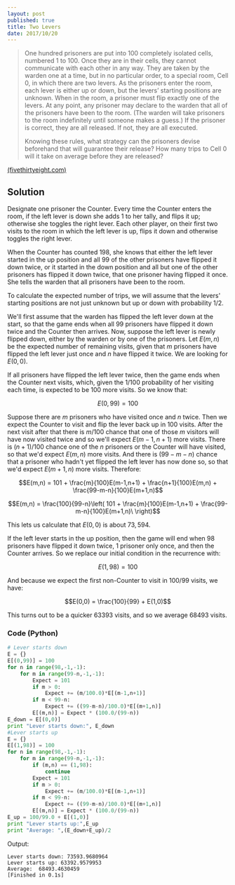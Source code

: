 ```yaml
---
layout: post
published: true
title: Two Levers
date: 2017/10/20
---
```


>One hundred prisoners are put into 100 completely isolated cells, numbered 1 to 100. Once they are in their cells, they cannot communicate with each other in any way. They are taken by the warden one at a time, but in no particular order, to a special room, Cell 0, in which there are two levers. As the prisoners enter the room, each lever is either up or down, but the levers’ starting positions are unknown. When in the room, a prisoner must flip exactly one of the levers. At any point, any prisoner may declare to the warden that all of the prisoners have been to the room. (The warden will take prisoners to the room indefinitely until someone makes a guess.) If the prisoner is correct, they are all released. If not, they are all executed.
>
>Knowing these rules, what strategy can the prisoners devise beforehand that will guarantee their release? How many trips to Cell 0 will it take on average before they are released?

<!--more-->

[(fivethirtyeight.com)](https://fivethirtyeight.com/features/can-you-please-the-oracle-can-you-escape-the-prison/)

## Solution

Designate one prisoner the Counter. Every time the Counter enters the room, if the left lever is down she adds $1$ to her tally, and flips it up; otherwise she toggles the right lever. Each other player, on their first two visits to the room in which the left lever is up, flips it down and otherwise toggles the right lever.

When the Counter has counted $198$, she knows that either the left lever started in the up position and all $99$ of the other prisoners have flipped it down twice, or it started in the down position and all but one of the other prisoners has flipped it down twice, that one prisoner having flipped it once. She tells the warden that all prisoners have been to the room.

To calculate the expected number of trips, we will assume that the levers' starting positions are not just unknown but up or down with probability $1/2$.

We'll first assume that the warden has flipped the left lever down at the start, so that the game ends when all $99$ prisoners have flipped it down twice and the Counter then arrives.  Now, suppose the left lever is newly flipped down, either by the warden or by one of the prisoners. Let $E(m,n)$ be the expected number of remaining visits, given that $m$ prisoners have flipped the left lever just once and $n$ have flipped it twice. We are looking for $E(0,0)$.  

If all prisoners have flipped the left lever twice, then the game ends when the Counter next visits, which, given the $1/100$ probability of her visiting each time, is expected to be $100$ more visits. So we know that:

$$E(0,99) = 100$$

Suppose there are $m$ prisoners who have visited once and $n$ twice. Then 
we expect the Counter to visit and flip the lever back up in $100$ visits. After the next visit after that there is $m/100$ chance that one of those $m$ visitors will have now visited twice and so we'll expect $E(m-1,n+1)$ more visits. There is $(n+1)/100$ chance one of the $n$ prisoners or the Counter will have visited, so that we'd expect $E(m,n)$ more visits. And there is $(99-m-n)$ chance that a prisoner who hadn't yet flipped the left lever has now done so, so that we'd expect $E(m+1,n)$ more visits. Therefore:

$$E(m,n) = 101 + \frac{m}{100}E(m-1,n+1) +
\frac{n+1}{100}E(m,n) + \frac{99-m-n}{100}E(m+1,n)$$

$$E(m,n) = \frac{100}{99-n}\left(
101 + \frac{m}{100}E(m-1,n+1) +
\frac{99-m-n}{100}E(m+1,n)\
\right)$$

This lets us calculate that $E(0,0)$ is about $73,594$.

If the left lever starts in the up position, then the game will end when $98$ prisoners have flipped it down twice, $1$ prisoner only once, and then the Counter arrives. So we replace our initial condition in the recurrence with:

$$E(1,98) = 100$$

And because we expect the first non-Counter to visit in $100/99$ visits, we have:

$$E(0,0) = \frac{100}{99} + E(1,0)$$

This turns out to be a quicker $63393$ visits, and so we average 68493 visits.

### Code (Python)

```python
# Lever starts down
E = {}
E[(0,99)] = 100
for n in range(98,-1,-1):
	for m in range(99-n,-1,-1):
		Expect = 101
		if m > 0:
			Expect += (m/100.0)*E[(m-1,n+1)]
		if m < 99-n:
			Expect += ((99-m-n)/100.0)*E[(m+1,n)]
		E[(m,n)] = Expect * (100.0/(99-n))
E_down = E[(0,0)]
print "Lever starts down:", E_down
#Lever starts up
E = {}
E[(1,98)] = 100
for n in range(98,-1,-1):
	for m in range(99-n,-1,-1):
		if (m,n) == (1,98):
			continue
		Expect = 101
		if m > 0:
			Expect += (m/100.0)*E[(m-1,n+1)]
		if m < 99-n:
			Expect += ((99-m-n)/100.0)*E[(m+1,n)]
		E[(m,n)] = Expect * (100.0/(99-n))
E_up = 100/99.0 + E[(1,0)]
print "Lever starts up:",E_up
print "Average: ",(E_down+E_up)/2

```
Output:
```
Lever starts down: 73593.9680964
Lever starts up: 63392.9579953
Average:  68493.4630459
[Finished in 0.1s]
```

<br>
